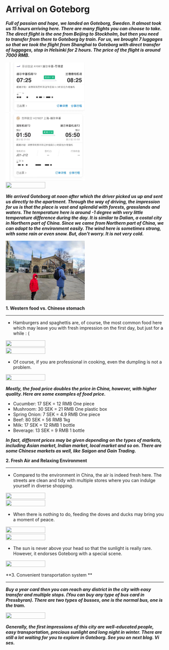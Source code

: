 # Arrival on Goteborg 

___Full of passion and hope, we landed on Goteborg, Sweden. It almost took us 15 hours arriving here. There are many flights you can choose to take. The direct flight is the one from Beijing to Stockholm, but then you need to transfer from there to Goteborg by train. For us, we brought 7 luggages so that we took the flight from Shanghai to Goteborg with direct transfer of luggages, stop in Helsinki for 2 hours. The price of the flight is around 7000 RMB.___

<img src='../images/Effieimage/15.jpg' width = 50% height = 50%/>

<img src='../images/Effieimage/16.jpg' width = 50% height = 50%/>

<img src='../images/Effieimage/17.jpg' width = 50% height = 50%/>

___We arrived Goteborg at noon after which the driver picked us up and sent us directly to the apartment. Through the way of driving, the impression for us is that the place is vast and splendid with forests, grasslands and waters. The temperature here is around -1 degree with very little temperature difference during the day. It is similar to Dalian, a costal city in Northern part of China. Since we came from Northern part of China, we can adopt to the environment easily. The wind here is sometimes strong, with some rain or even snow. But, don't worry. It is not very cold.___

<img src='../images/Effieimage/19.jpg' width = 50% height = 50%/>

**1. Western food vs. Chinese stomach**

____

- Hamburgers and spaghettis are, of course, the most common food here which may leave you with fresh impression on the first day, but just for a while : (

<img src='../images/Effieimage/10.jpg' width = 50% height = 50%/>

<img src='../images/Effieimage/9.jpg' width = 50% height = 50%/>

- Of course, if you are professional in cooking, even the dumpling is not a problem. 

<img src='../images/Effieimage/14.jpg' width = 50% height = 50%/>

___Mostly, the food price doubles the price in China, however, with higher quality. Here are some examples of food price.___

- Cucumber: 17 SEK = 12 RMB One piece 
- Mushroom: 30 SEK = 21 RMB One plastic box
- Spring Onion: 7 SEK = 4.9 RMB One piece
- Beef: 80 SEK = 56 RMB 1kg
- Milk: 17 SEK = 12 RMB 1 bottle
- Beverage: 13 SEK = 9 RMB 1 bottle

***In fact, different prices may be given depending on the types of markets, including Asian market, Indian market, local market and so on. There are some Chinese markets as well, like Saigon and Gain Trading.*** 

**2. Fresh Air and Relaxing Environment**

____

* Compared to the environment in China, the air is indeed fresh here. The streets are clean and tidy with multiple stores where you can indulge yourself in diverse shopping.

<img src='../images/Effieimage/2.jpg' width = 50% height = 50%/>

<img src='../images/Effieimage/4.jpg' width = 50% height = 50%/>

* When there is nothing to do, feeding the doves and ducks may bring you a moment of peace. 

<img src='../images/Effieimage/1.jpg' width = 50% height = 50%/>

<img src='../images/Effieimage/3.jpg' width = 50% height = 50%/>

* The sun is never above your head so that the sunlight is really rare. However, it endorses Goteborg with a special scene. 

<img src='../images/Effieimage/8.jpg' width = 50% height = 50%/>


**3.  Convenient transportation system **

____

___Buy a year card then you can reach any district in the city with easy transfer and multiple stops. (You can buy any type of bus card in Pressbyran). There are two types of busses, one is the normal bus, one is the tram.___

<img src='../images/Effieimage/6.jpg' width = 50% height = 50%/>


___Generally, the first impressions of this city are well-educated people, easy transportation, precious sunlight and long night in winter. There are still a lot waiting for you to explore in Goteborg. See you on next blog. Vi ses.___




